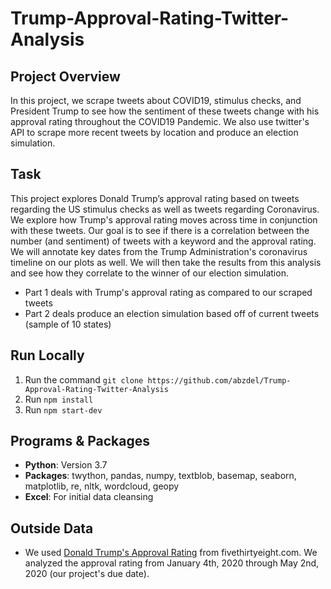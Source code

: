 # Trump-Approval-Rating-Twitter-Analysis

## Project Overview
In this project, we scrape tweets about COVID19, stimulus checks, and President Trump to see how the sentiment of these tweets change with his approval rating throughout the COVID19 Pandemic. We also use twitter's API to scrape more recent tweets by location and produce an election simulation.

## Task
  This project explores Donald Trump’s approval rating based on tweets regarding the US stimulus checks as well as tweets regarding Coronavirus. We explore how Trump's approval rating moves across time in conjunction with these tweets. Our goal is to see if there is a correlation between the number (and sentiment) of tweets with a keyword and the approval rating. We will annotate key dates from the Trump Administration's coronavirus timeline on our plots as well. We will then take the results from this analysis and see how they correlate to the winner of our election simulation.

- Part 1 deals with Trump's approval rating as compared to our scraped tweets
- Part 2 deals produce an election simulation based off of current tweets (sample of 10 states)

## Run Locally
1. Run the command `git clone https://github.com/abzdel/Trump-Approval-Rating-Twitter-Analysis`
2. Run `npm install`
3. Run `npm start-dev`

## Programs & Packages
- **Python**: Version 3.7
- **Packages**: twython, pandas, numpy, textblob, basemap, 
seaborn, matplotlib, re, nltk, wordcloud, geopy
- **Excel**: For initial data cleansing

## Outside Data
- We used [Donald Trump's Approval Rating](https://projects.fivethirtyeight.com/trump-approval-ratings/) from fivethirtyeight.com. We analyzed the approval rating from January 4th, 2020 through May 2nd, 2020 (our project's due date).

